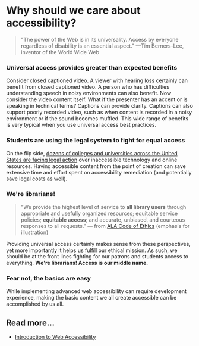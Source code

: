# Why should we care about accessibility?

> "The power of the Web is in its universality. Access by everyone regardless of disability is an essential aspect." —Tim Berners-Lee, inventor of the World Wide Web

### Universal access provides greater than expected benefits

Consider closed captioned video. A viewer with hearing loss certainly can benefit from closed captioned video. A person who has difficulties understanding speech in noisy environments can also benefit. Now consider the video content itself. What if the presenter has an accent or is speaking in technical terms? Captions can provide clarity. Captions can also support poorly recorded video, such as when content is recorded in a noisy environment or if the sound becomes muffled. This wide range of benefits is very typical when you use universal access best practices.

### **Students are using the legal system to fight for equal access**

On the flip side, [dozens of colleges and universities across the United States are facing legal action](https://www.d.umn.edu/~lcarlson/atteam/lawsuits.html) over inaccessible technology and online resources. Having accessible content from the point of creation can save extensive time and effort spent on accessibility remediation \(and potentially save legal costs as well\).

### We're librarians!

> "We provide the highest level of service to **all library users** through appropriate and usefully organized resources; equitable service policies; **equitable access**; and accurate, unbiased, and courteous responses to all requests." — from [ALA Code of Ethics](http://www.ala.org/tools/ethics) \(emphasis for illustration\)

Providing universal access certainly makes sense from these perspectives, yet more importantly it helps us fulfill our ethical mission. As such, we should be at the front lines fighting for our patrons and students access to everything. **We're librarians! Access is our middle name.**

### **Fear not, the basics are easy**

While implementing advanced web accessibility can require development experience, making the basic content we all create accessible can be accomplished by us all.

## Read more...

* [Introduction to Web Accessibility](https://www.w3.org/WAI/fundamentals/accessibility-intro/)

